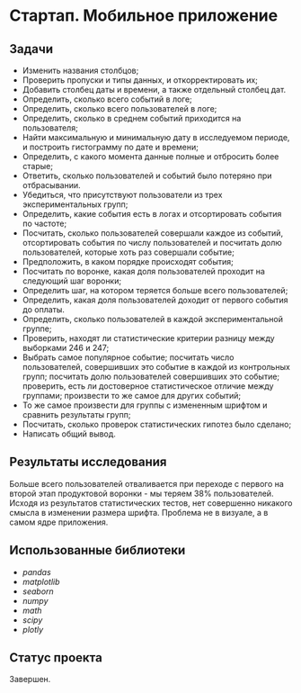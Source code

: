 # Стартап. Мобильное приложение

## Задачи
- Изменить названия столбцов;
- Проверить пропуски и типы данных, и откорректировать их;
- Добавить столбец даты и времени, а также отдельный столбец дат.
- Определить, сколько всего событий в логе;
- Определить, сколько всего пользователей в логе;
- Определить, сколько в среднем событий приходится на пользователя;
- Найти максимальную и минимальную дату в исследуемом периоде, и построить гистограмму по дате и времени;
- Определить, с какого момента данные полные и отбросить более старые;
- Ответить, сколько пользователей и событий было потеряно при отбрасывании.
- Убедиться, что присутствуют пользователи из трех экспериментальных групп;
- Определить, какие события есть в логах и отсортировать события по частоте;
- Посчитать, сколько пользователей совершали каждое из событий, отсортировать события по числу пользователей и посчитать долю пользователей, которые хоть раз совершали событие;
- Предположить, в каком порядке происходят события;
- Посчитать по воронке, какая доля пользователей проходит на следующий шаг воронки;
- Определить шаг, на котором теряется больше всего пользователей;
- Определить, какая доля пользователей доходит от первого события до оплаты.
- Определить, сколько пользователей в каждой экспериментальной группе;
- Проверить, находят ли статистические критерии разницу между выборками 246 и 247;
- Выбрать самое популярное событие; посчитать число пользователей, совершивших это событие в каждой из контрольных групп; посчитать долю пользователей совершивших это событие; проверить, есть ли достоверное статистическое отличие между группами; произвести то же самое для других событий;
- То же самое произвести для группы с измененным шрифтом и cравнить результаты групп;
- Посчитать, сколько проверок статистических гипотез было сделано;
- Написать общий вывод.

## Результаты исследования
Больше всего пользователей отваливается при переходе с первого на второй этап продуктовой воронки - мы теряем 38% пользователей. Исходя из результатов статистических тестов, нет совершенно никакого смысла в изменении размера шрифта. Проблема не в визуале, а в самом ядре приложения.

## Использованные библиотеки
- *pandas*
- *matplotlib*
- *seaborn*
- *numpy*
- *math*
- *scipy*
- *plotly*

## Статус проекта
Завершен.
